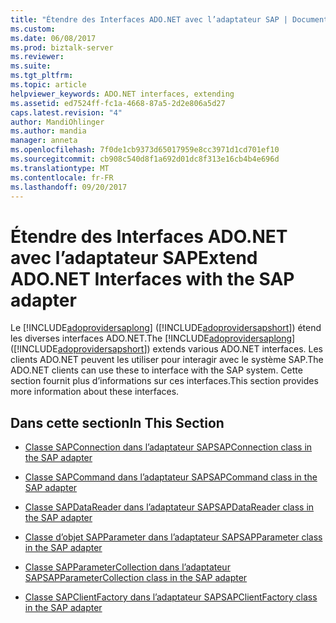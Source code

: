 ```yaml
---
title: "Étendre des Interfaces ADO.NET avec l’adaptateur SAP | Documents Microsoft"
ms.custom: 
ms.date: 06/08/2017
ms.prod: biztalk-server
ms.reviewer: 
ms.suite: 
ms.tgt_pltfrm: 
ms.topic: article
helpviewer_keywords: ADO.NET interfaces, extending
ms.assetid: ed7524ff-fc1a-4668-87a5-2d2e806a5d27
caps.latest.revision: "4"
author: MandiOhlinger
ms.author: mandia
manager: anneta
ms.openlocfilehash: 7f0de1cb9373d65017959e8cc3971d1cd701ef10
ms.sourcegitcommit: cb908c540d8f1a692d01dc8f313e16cb4b4e696d
ms.translationtype: MT
ms.contentlocale: fr-FR
ms.lasthandoff: 09/20/2017
---
```

# <a name="extend-adonet-interfaces-with-the-sap-adapter"></a><span data-ttu-id="9e5bb-102">Étendre des Interfaces ADO.NET avec l’adaptateur SAP</span><span class="sxs-lookup"><span data-stu-id="9e5bb-102">Extend ADO.NET Interfaces with the SAP adapter</span></span>
<span data-ttu-id="9e5bb-103">Le [!INCLUDE[adoprovidersaplong](../../includes/adoprovidersaplong-md.md)] ([!INCLUDE[adoprovidersapshort](../../includes/adoprovidersapshort-md.md)]) étend les diverses interfaces ADO.NET.</span><span class="sxs-lookup"><span data-stu-id="9e5bb-103">The [!INCLUDE[adoprovidersaplong](../../includes/adoprovidersaplong-md.md)] ([!INCLUDE[adoprovidersapshort](../../includes/adoprovidersapshort-md.md)]) extends various ADO.NET interfaces.</span></span> <span data-ttu-id="9e5bb-104">Les clients ADO.NET peuvent les utiliser pour interagir avec le système SAP.</span><span class="sxs-lookup"><span data-stu-id="9e5bb-104">The ADO.NET clients can use these to interface with the SAP system.</span></span> <span data-ttu-id="9e5bb-105">Cette section fournit plus d’informations sur ces interfaces.</span><span class="sxs-lookup"><span data-stu-id="9e5bb-105">This section provides more information about these interfaces.</span></span>  
  
## <a name="in-this-section"></a><span data-ttu-id="9e5bb-106">Dans cette section</span><span class="sxs-lookup"><span data-stu-id="9e5bb-106">In This Section</span></span>  
  
-   [<span data-ttu-id="9e5bb-107">Classe SAPConnection dans l’adaptateur SAP</span><span class="sxs-lookup"><span data-stu-id="9e5bb-107">SAPConnection class in the SAP adapter</span></span>](../../adapters-and-accelerators/adapter-sap/sapconnection-class-in-the-sap-adapter.md)  
  
-   [<span data-ttu-id="9e5bb-108">Classe SAPCommand dans l’adaptateur SAP</span><span class="sxs-lookup"><span data-stu-id="9e5bb-108">SAPCommand class in the SAP adapter</span></span>](../../adapters-and-accelerators/adapter-sap/sapcommand-class-in-the-sap-adapter.md)  
  
-   [<span data-ttu-id="9e5bb-109">Classe SAPDataReader dans l’adaptateur SAP</span><span class="sxs-lookup"><span data-stu-id="9e5bb-109">SAPDataReader class in the SAP adapter</span></span>](../../adapters-and-accelerators/adapter-sap/sapdatareader-class-in-the-sap-adapter.md)  
  
-   [<span data-ttu-id="9e5bb-110">Classe d’objet SAPParameter dans l’adaptateur SAP</span><span class="sxs-lookup"><span data-stu-id="9e5bb-110">SAPParameter class in the SAP adapter</span></span>](../../adapters-and-accelerators/adapter-sap/sapparameter-class-in-the-sap-adapter.md)  
  
-   [<span data-ttu-id="9e5bb-111">Classe SAPParameterCollection dans l’adaptateur SAP</span><span class="sxs-lookup"><span data-stu-id="9e5bb-111">SAPParameterCollection class in the SAP adapter</span></span>](../../adapters-and-accelerators/adapter-sap/sapparametercollection-class-in-the-sap-adapter.md)  
  
-   [<span data-ttu-id="9e5bb-112">Classe SAPClientFactory dans l’adaptateur SAP</span><span class="sxs-lookup"><span data-stu-id="9e5bb-112">SAPClientFactory class in the SAP adapter</span></span>](../../adapters-and-accelerators/adapter-sap/sapclientfactory-class-in-the-sap-adapter.md)